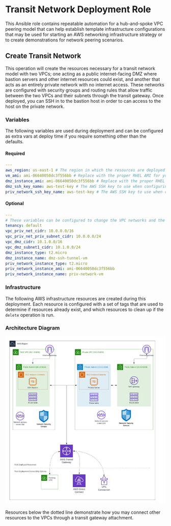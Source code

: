 # Transit Network Deployment Role

This Ansible role contains repeatable automation for a hub-and-spoke VPC peering model that can help establish template infrastructure configurations that may be used for starting an AWS networking infrastructure strategy or to create demonstrations for network peering scenarios.

## Create Transit Network

This operation will create the resources necessary for a transit network model with two VPCs; one acting as a public internet-facing DMZ where bastion servers and other internet resources could exist, and another that acts as an entirely private network with no internet access.  These networks are configured with security groups and routing rules that allow traffic between the two VPCs and their subnets through the transit gateway.  Once deployed, you can SSH in to the bastion host in order to can access to the host on the private network.

### Variables

The following variables are used during deployment and can be configured as extra vars at deploy time if you require something other than the defaults.

#### Required

```yaml
---
aws_region: us-east-1 # The region in which the resources are deployed
vm_ami: ami-06640050dc3f556bb # Replace with the proper RHEL AMI for your region.
dmz_instance_ami: ami-06640050dc3f556bb # Replace with the proper RHEL AMI for your region.
dmz_ssh_key_name: aws-test-key # The AWS SSH key to use when configuring access to the EC2 instances on the DMZ network.
priv_network_ssh_key_name: aws-test-key # The AWS SSH key to use when configuring access to the EC2 instances on the private network.
```

#### Optional

```yaml
---
# These variables can be configured to change the VPC networks and the EC2 instances deployed into them.
tenancy: default
vpc_priv_net_cidr: 10.0.0.0/16
vpc_priv_net_priv_subnet_cidr: 10.0.0.0/24
vpc_dmz_cidr: 10.1.0.0/16
vpc_dmz_subnet1_cidr: 10.1.0.0/24
dmz_instance_type: t2.micro
dmz_instance_name: dmz-ssh-tunnel-vm
priv_network_instance_type: t2.micro
priv_network_instance_ami: ami-06640050dc3f556bb
priv_network_instance_name: priv-network-vm
```

### Infrastructure

The following AWS infrastructure resources are created during this deployment.  Each resource is configured with a set of tags that are used to determine if resources already exist, and which resources to clean up if the `delete` operation is run.

### Architecture Diagram

![Deployment Architecture Diagram](./files/transit_network_arch_diagram.png)

Resources below the dotted line demonstrate how you may connect other resources to the VPCs through a transit gateway attachment.